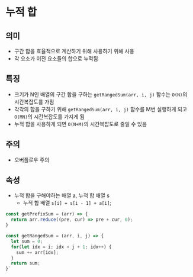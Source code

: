 # 누적 합
## 의미
- 구간 합을 효율적으로 계산하기 위해 사용하기 위해 사용
- 각 요소가 이전 요소들의 합으로 누적됨
## 특징
- 크기가 N인 배열의 구간 합을 구하는 `getRangedSum(arr, i, j)` 함수는 `O(N)`의 시간복잡도를 가짐
- 각각의 합을 구하기 위해 `getRangedSum(arr, i, j)` 함수를 M번 실행하게 되고 `O(MN)`의 시간복잡도를 가지게 됨
- 누적 합을 사용하게 되면 `O(N+M)`의 시간복잡도로 줄일 수 있음
## 주의
- 오버플로우 주의
## 속성
- 누적 합을 구해야하는 배열 a, 누적 합 배열 s
  - 누적 합 배열 `s[i] = s[i - 1] + a[i]`;
```js
const getPrefixSum = (arr) => {
  return arr.reduce((pre, cur) => pre + cur, 0);
}
```
```js
const getRangedSum = (arr, i, j) => {
  let sum = 0;
  for(let idx = i; idx < j + 1; idx++) {
    sum += arr[idx];
  }
  return sum;
}`
```